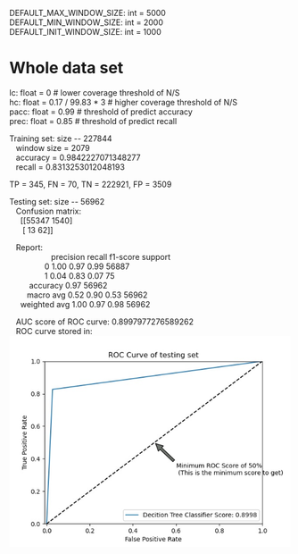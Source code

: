 DEFAULT_MAX_WINDOW_SIZE: int = 5000  
DEFAULT_MIN_WINDOW_SIZE: int = 2000  
DEFAULT_INIT_WINDOW_SIZE: int = 1000  

# Whole data set  

lc: float = 0  # lower coverage threshold of N/S  
hc: float = 0.17 / 99.83 * 3  # higher coverage threshold of N/S  
pacc: float = 0.99  # threshold of predict accuracy  
prec: float = 0.85  # threshold of predict recall  

Training set: size -- 227844  
&nbsp;&nbsp;  window size = 2079  
&nbsp;&nbsp;  accuracy = 0.9842227071348277  
&nbsp;&nbsp;  recall = 0.8313253012048193  
  
TP = 345, FN = 70, TN = 222921, FP = 3509  

Testing set: size -- 56962  
&nbsp;&nbsp;  Confusion matrix:  
&nbsp;&nbsp;&nbsp;&nbsp;    [[55347  1540]  
&nbsp;&nbsp;&nbsp;&nbsp;&nbsp;     [   13    62]]  
     
&nbsp;&nbsp;  Report:  
&nbsp;&nbsp;&nbsp;&nbsp;&nbsp;&nbsp;&nbsp;&nbsp;&nbsp;&nbsp;&nbsp;&nbsp;&nbsp;&nbsp;&nbsp;&nbsp;&nbsp;&nbsp;                  precision    recall  f1-score   support  
&nbsp;&nbsp;&nbsp;&nbsp;&nbsp;&nbsp;&nbsp;&nbsp;&nbsp;&nbsp;&nbsp;&nbsp;&nbsp;&nbsp;&nbsp;    0       1.00      0.97      0.99     56887  
&nbsp;&nbsp;&nbsp;&nbsp;&nbsp;&nbsp;&nbsp;&nbsp;&nbsp;&nbsp;&nbsp;&nbsp;&nbsp;&nbsp;&nbsp;    1       0.04      0.83      0.07        75  
&nbsp;&nbsp;&nbsp;&nbsp;&nbsp;&nbsp;&nbsp;&nbsp;  accuracy                           0.97     56962  
&nbsp;&nbsp;&nbsp;&nbsp;&nbsp;&nbsp;&nbsp;   macro avg       0.52      0.90      0.53     56962  
&nbsp;&nbsp;&nbsp;&nbsp;  weighted avg       1.00      0.97      0.98     56962  
    
&nbsp;&nbsp;  AUC score of ROC curve: 0.8997977276589262  
&nbsp;&nbsp;  ROC curve stored in: ![dt_roc.jpg](https://github.com/Yu709806736/advanced-experiment/blob/master/images/dt_roc.jpg)  
